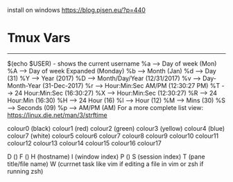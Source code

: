 install on windows
https://blog.pjsen.eu/?p=440

# Tmux Vars
---------------------------------------------
$(echo $USER) - shows the current username
%a --> Day of week (Mon)
%A --> Day of week Expanded (Monday)
%b --> Month (Jan)
%d --> Day (31)
%Y --> Year (2017)
%D --> Month/Day/Year (12/31/2017)
%v --> Day-Month-Year (31-Dec-2017)
%r --> Hour:Min:Sec AM/PM (12:30:27 PM)
%T --> 24 Hour:Min:Sec (16:30:27)
%X --> Hour:Min:Sec (12:30:27)
%R --> 24 Hour:Min (16:30)
%H --> 24 Hour (16)
%l --> Hour (12)
%M --> Mins (30)
%S --> Seconds (09)
%p --> AM/PM (AM)
For a more complete list view: https://linux.die.net/man/3/strftime

colour0 (black)
colour1 (red)
colour2 (green)
colour3 (yellow)
colour4 (blue)
colour7 (white)
colour5 colour6 colour7 colour8 colour9 colour10 colour11 colour12 colour13 colour14 colour15 colour16 colour17

D ()
F ()
H (hostname)
I (window index)
P ()
S (session index)
T (pane title/file name)
W (currnet task like vim if editing a file in vim or zsh if running zsh)

